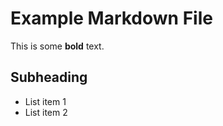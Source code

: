 <!DOCTYPE html>
<html lang="en">
<head>
    <meta charset="UTF-8">
    <meta name="viewport" content="width=device-width, initial-scale=1.0">
    <title>Page Title</title>
</head>
<body>

# Example Markdown File

This is some **bold** text.

## Subheading

-   List item 1
-   List item 2

</body>
</html>
